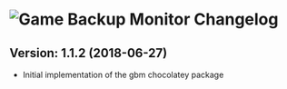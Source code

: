 # ![Game Backup Monitor Changelog](https://img.shields.io/badge/Game%20Backup%20Monitor-Package%20Changelog-blue.svg?style=for-the-badge)

## Version: 1.1.2 (2018-06-27)
- Initial implementation of the gbm chocolatey package
